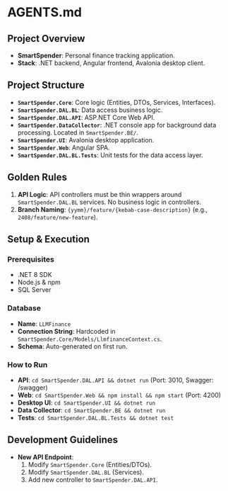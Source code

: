 # AGENTS.md

## Project Overview
- **SmartSpender**: Personal finance tracking application.
- **Stack**: .NET backend, Angular frontend, Avalonia desktop client.

## Project Structure
- **`SmartSpender.Core`**: Core logic (Entities, DTOs, Services, Interfaces).
- **`SmartSpender.DAL.BL`**: Data access business logic.
- **`SmartSpender.DAL.API`**: ASP.NET Core Web API.
- **`SmartSpender.DataCollector`**: .NET console app for background data processing. Located in `SmartSpender.BE/`.
- **`SmartSpender.UI`**: Avalonia desktop application.
- **`SmartSpender.Web`**: Angular SPA.
- **`SmartSpender.DAL.BL.Tests`**: Unit tests for the data access layer.

## Golden Rules
1.  **API Logic**: API controllers must be thin wrappers around `SmartSpender.DAL.BL` services. No business logic in controllers.
2.  **Branch Naming**: `{yymm}/feature/{kebab-case-description}` (e.g., `2408/feature/new-feature`).

## Setup & Execution

### Prerequisites
- .NET 8 SDK
- Node.js & npm
- SQL Server

### Database
- **Name**: `LLMFinance`
- **Connection String**: Hardcoded in `SmartSpender.Core/Models/LlmfinanceContext.cs`.
- **Schema**: Auto-generated on first run.

### How to Run
- **API**: `cd SmartSpender.DAL.API && dotnet run` (Port: 3010, Swagger: /swagger)
- **Web**: `cd SmartSpender.Web && npm install && npm start` (Port: 4200)
- **Desktop UI**: `cd SmartSpender.UI && dotnet run`
- **Data Collector**: `cd SmartSpender.BE && dotnet run`
- **Tests**: `cd SmartSpender.DAL.BL.Tests && dotnet test`

## Development Guidelines
- **New API Endpoint**:
  1.  Modify `SmartSpender.Core` (Entities/DTOs).
  2.  Modify `SmartSpender.DAL.BL` (Services).
  3.  Add new controller to `SmartSpender.DAL.API`.
